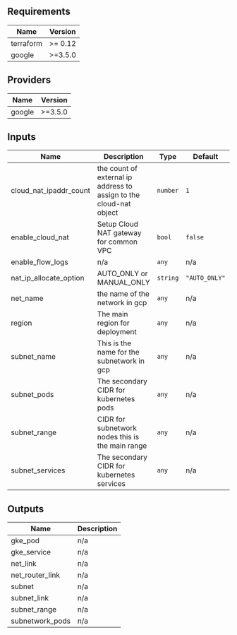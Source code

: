 ## Requirements

| Name | Version |
|------|---------|
| terraform | >= 0.12 |
| google | >=3.5.0 |

## Providers

| Name | Version |
|------|---------|
| google | >=3.5.0 |

## Inputs

| Name | Description | Type | Default | Required |
|------|-------------|------|---------|:--------:|
| cloud\_nat\_ipaddr\_count | the count of external ip address to assign to the cloud-nat object | `number` | `1` | no |
| enable\_cloud\_nat | Setup Cloud NAT gateway for common VPC | `bool` | `false` | no |
| enable\_flow\_logs | n/a | `any` | n/a | yes |
| nat\_ip\_allocate\_option | AUTO\_ONLY or MANUAL\_ONLY | `string` | `"AUTO_ONLY"` | no |
| net\_name | the name of the network in gcp | `any` | n/a | yes |
| region | The main region for deployment | `any` | n/a | yes |
| subnet\_name | This is the name for the subnetwork in gcp | `any` | n/a | yes |
| subnet\_pods | The secondary CIDR for kubernetes pods | `any` | n/a | yes |
| subnet\_range | CIDR for subnetwork nodes this is the main range | `any` | n/a | yes |
| subnet\_services | The secondary CIDR for kubernetes services | `any` | n/a | yes |

## Outputs

| Name | Description |
|------|-------------|
| gke\_pod | n/a |
| gke\_service | n/a |
| net\_link | n/a |
| net\_router\_link | n/a |
| subnet | n/a |
| subnet\_link | n/a |
| subnet\_range | n/a |
| subnetwork\_pods | n/a |

